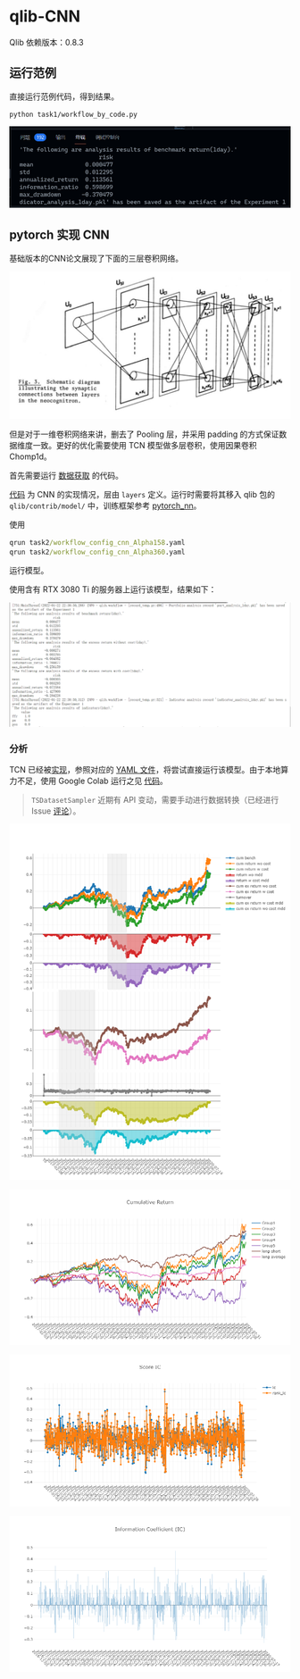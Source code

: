# qlib-CNN

Qlib 依赖版本：0.8.3

## 运行范例

直接运行范例代码，得到结果。

```
python task1/workflow_by_code.py
```

![](task1/pass.png)

## pytorch 实现 CNN

基础版本的CNN论文展现了下面的三层卷积网络。

![](img/oldcnn.png)

但是对于一维卷积网络来讲，删去了 Pooling 层，并采用 padding 的方式保证数据维度一致。更好的优化需要使用 TCN 模型做多层卷积，使用因果卷积 Chomp1d。

首先需要运行 [数据获取](task2/get_data.ipynb) 的代码。

[代码](task2/pytorch_cnn.py) 为 CNN 的实现情况，层由 `layers` 定义。运行时需要将其移入 qlib 包的 `qlib/contrib/model/` 中，训练框架参考 [pytorch_nn](https://github.com/microsoft/qlib/blob/main/qlib/contrib/model/pytorch_nn.py)。

使用
```cmd
qrun task2/workflow_config_cnn_Alpha158.yaml
qrun task2/workflow_config_cnn_Alpha360.yaml
```
运行模型。

使用含有 RTX 3080 Ti 的服务器上运行该模型，结果如下：

![](img/run_CNN.png)

### 分析

TCN 已经被[实现](https://github.com/microsoft/qlib/blob/main/qlib/contrib/model/pytorch_tcn_ts.py)，参照对应的 [YAML 文件](task3/workflow_config_tcn_Alpha158.yaml)，将尝试直接运行该模型。由于本地算力不足，使用 Google Colab 运行之见 [代码](task3/workflow_tcn.ipynb)。

> `TSDatasetSampler` 近期有 API 变动，需要手动进行数据转换（已经进行 Issue [评论](https://github.com/microsoft/qlib/issues/411#issuecomment-993484655)）。

![](img/report.png)

![](img/return.png)

![](img/scoreIC.png)

![](img/IC.png)